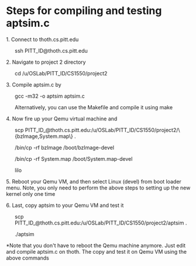 # Steps for compiling and testing aptsim.c
<p>1. Connect to thoth.cs.pitt.edu</p>
<ul>ssh PITT_ID@thoth.cs.pitt.edu</ul>
<p>2. Navigate to project 2 directory</p>
<ul>cd /u/OSLab/PITT_ID/CS1550/project2</ul>
<p>3. Compile aptsim.c by</p>
<ul>gcc -m32 -o aptsim aptsim.c</ul>
<ul>Alternatively, you can use the Makefile and compile it using make</ul>
<p>4. Now fire up your Qemu virtual machine and </p>
<ul>scp PITT_ID_@thoth.cs.pitt.edu:/u/OSLab/PITT_ID/CS1550/project2/\{bzImage,System.map\} .</ul>
<ul>/bin/cp -rf bzImage /boot/bzImage-devel</ul>
<ul>/bin/cp -rf System.map /boot/System.map-devel</ul>
<ul>lilo</ul>
<p>5. Reboot your Qemu VM, and then select Linux (devel) from boot loader menu. Note, you only need to perform the above steps to setting up the new kernel only one time</p>
<p>6. Last, copy aptsim to your Qemu VM and test it</p>
<ul>scp PITT_ID_@thoth.cs.pitt.edu:/u/OSLab/PITT_ID/CS1550/project2/aptsim .</ul>
<ul>./aptsim</ul>
<p>*Note that you don't have to reboot the Qemu machine anymore. Just edit and compile aptsim.c on thoth. The copy and test it on Qemu VM using the above commands </p>
